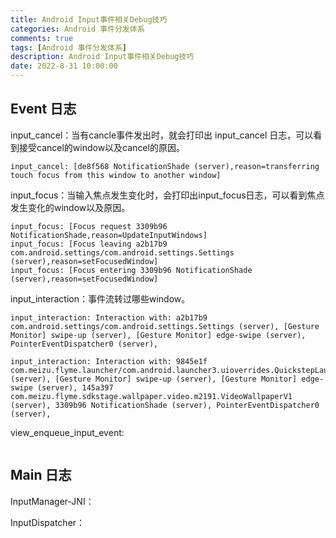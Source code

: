 ```yaml
---
title: Android Input事件相关Debug技巧
categories: Android 事件分发体系
comments: true
tags: [Android 事件分发体系]
description: Android Input事件相关Debug技巧
date: 2022-8-31 10:00:00
---
```


## Event 日志


input_cancel：当有cancle事件发出时，就会打印出 input_cancel 日志，可以看到接受cancel的window以及cancel的原因。

```
input_cancel: [de8f568 NotificationShade (server),reason=transferring touch focus from this window to another window]
```

input_focus：当输入焦点发生变化时，会打印出input_focus日志，可以看到焦点发生变化的window以及原因。

```
input_focus: [Focus request 3309b96 NotificationShade,reason=UpdateInputWindows]
input_focus: [Focus leaving a2b17b9 com.android.settings/com.android.settings.Settings (server),reason=setFocusedWindow]
input_focus: [Focus entering 3309b96 NotificationShade (server),reason=setFocusedWindow]

```

input_interaction：事件流转过哪些window。

```
input_interaction: Interaction with: a2b17b9 com.android.settings/com.android.settings.Settings (server), [Gesture Monitor] swipe-up (server), [Gesture Monitor] edge-swipe (server), PointerEventDispatcher0 (server), 
```

```
input_interaction: Interaction with: 9845e1f com.meizu.flyme.launcher/com.android.launcher3.uioverrides.QuickstepLauncher (server), [Gesture Monitor] swipe-up (server), [Gesture Monitor] edge-swipe (server), 145a397 com.meizu.flyme.sdkstage.wallpaper.video.m2191.VideoWallpaperV1 (server), 3309b96 NotificationShade (server), PointerEventDispatcher0 (server), 
```

view_enqueue_input_event:

```

```

## Main 日志


InputManager-JNI：


InputDispatcher：
